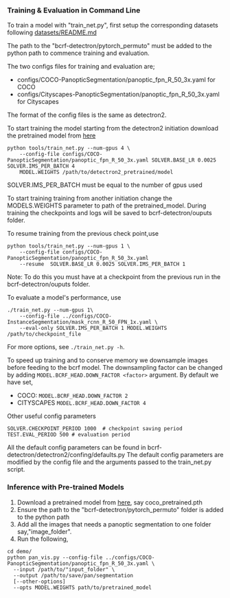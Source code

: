 
### Training & Evaluation in Command Line

To train a model with "train_net.py", first
setup the corresponding datasets following
[datasets/README.md](datasets/README.md)

The path to the "bcrf-detectron/pytorch_permuto" must be added to the python path to commence training and evaluation.
 
The two configs files for training and evaluation are;
* configs/COCO-PanopticSegmentation/panoptic_fpn_R_50_3x.yaml  for COCO
* configs/Cityscapes-PanopticSegmentation/panoptic_fpn_R_50_3x.yaml  for Cityscapes

The format of the config files is the same as detectron2.

To start training the model starting from the detectron2 initiation download the pretrained model from [here](https://dl.fbaipublicfiles.com/detectron2/COCO-PanopticSegmentation/panoptic_fpn_R_50_3x/139514569/model_final_c10459.pkl)
```
python tools/train_net.py --num-gpus 4 \
	--config-file configs/COCO-PanopticSegmentation/panoptic_fpn_R_50_3x.yaml SOLVER.BASE_LR 0.0025 SOLVER.IMS_PER_BATCH 4
    MODEL.WEIGHTS /path/to/detectron2_pretrained/model
```
SOLVER.IMS_PER_BATCH must be equal to the number of gpus used

To start training training from another initiation change the MODELS.WEIGHTS parameter to path of the pretrained_model.
During training the checkpoints and logs will be saved to bcrf-detectron/ouputs folder.

To resume training from the previous check point,use 
```
python tools/train_net.py --num-gpus 1 \
	--config-file configs/COCO-PanopticSegmentation/panoptic_fpn_R_50_3x.yaml
    --resume  SOLVER.BASE_LR 0.0025 SOLVER.IMS_PER_BATCH 1 
```
Note: To do this you must have at a checkpoint from the previous run in the bcrf-detectron/ouputs folder.

To evaluate a model's performance, use
```
./train_net.py --num-gpus 1\
	--config-file ../configs/COCO-InstanceSegmentation/mask_rcnn_R_50_FPN_1x.yaml \
	--eval-only SOLVER.IMS_PER_BATCH 1 MODEL.WEIGHTS /path/to/checkpoint_file
```
For more options, see `./train_net.py -h`.

To speed up training and to conserve memory we downsample images before feeding to the bcrf model. The downsampling factor can be changed by adding `MODEL.BCRF_HEAD.DOWN_FACTOR <factor>` argument.
By default we have set,
* COCO: `MODEL.BCRF_HEAD.DOWN_FACTOR 2`
* CITYSCAPES `MODEL.BCRF_HEAD.DOWN_FACTOR 4`

Other useful config parameters
```
SOLVER.CHECKPOINT_PERIOD 1000  # checkpoint saving period
TEST.EVAL_PERIOD 500 # evaluation period
```
 All the default config parameters can be found in bcrf-detectron/detectron2/confing/defaults.py
 The default config parameters are modified by the config file and the arguments passed to the train_net.py script.

### Inference with Pre-trained Models

1. Download a pretrained model from [here](https://dl.fbaipublicfiles.com/detectron2/COCO-PanopticSegmentation/panoptic_fpn_R_50_3x/139514569/model_final_c10459.pkl), say coco_pretrained.pth
2. Ensure the path to the "bcrf-detectron/pytorch_permuto" folder is added to the python path
3. Add all the images that needs a panoptic segmentation to one folder say,"image_folder".
4. Run the following,
```
cd demo/
python pan_vis.py --config-file ../configs/COCO-PanopticSegmentation/panoptic_fpn_R_50_3x.yaml \
  --input /path/to/"input_folder" \
  --output /path/to/save/pan/segmentation
  [--other-options]
  --opts MODEL.WEIGHTS path/to/pretrained_model
```
